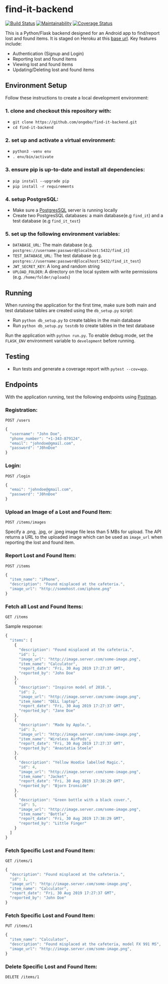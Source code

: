 # find-it-backend
[![Build Status](https://travis-ci.org/ongebo/find-it-backend.svg?branch=master)](https://travis-ci.org/ongebo/find-it-backend)
[![Maintainability](https://api.codeclimate.com/v1/badges/799d0b624fbf6364f8e9/maintainability)](https://codeclimate.com/github/ongebo/find-it-backend/maintainability)
[![Coverage Status](https://coveralls.io/repos/github/ongebo/find-it-backend/badge.svg?branch=master)](https://coveralls.io/github/ongebo/find-it-backend?branch=master)

This is a Python/Flask backend designed for an Android app to find/report lost and found items. It is staged on Heroku at this [base url](https://findit-backend-staging.herokuapp.com). Key features include:
- Authentication (Signup and Login)
- Reporting lost and found items
- Viewing lost and found items
- Updating/Deleting lost and found items

## Environment Setup
Follow these instructions to create a local development environment:
### 1.  clone and checkout this repository with:
- `git clone https://github.com/ongebo/find-it-backend.git`
- `cd find-it-backend`

### 2.  set up and activate a virtual environment:
- `python3 -venv env`
- `. env/bin/activate`

### 3.  ensure pip is up-to-date and install all dependencies:
- `pip install --upgrade pip`
- `pip install -r requirements`

### 4.  setup PostgreSQL:
- Make sure a [PostgresSQL](https://www.postgresql.org/) server is running locally
- Create two PostgresSQL databases: a main database(e.g `find_it`) and a test database (e.g `find_it_test`)

### 5.  set up the following environment variables:
- `DATABASE_URL`: The main database (e.g. `postgres://username:password@localhost:5432/find_it`)
- `TEST_DATABASE_URL`: The test database (e.g. `postgres://username:password@localhost:5432/find_it_test`)
- `JWT_SECRET_KEY`: A long and random string
-  `UPLOAD_FOLDER`: A directory on the local system with write permissions (e.g. `/home/folder/uploads`)

## Running
When running the application for the first time, make sure both main and test database tables are created using the `db_setup.py` script:

- Run `python db_setup.py` to create tables in the main database
- Run `python db_setup.py testdb` to create tables in the test database

Run the application with `python run.py`. To enable debug mode, set the `FLASK_ENV` environment variable to `development` before running.

## Testing
- Run tests and generate a coverage report with `pytest --cov=app`.

## Endpoints
With the application running, test the following endpoints using [Postman](https://www.getpostman.com/).
### Registration:
`POST /users`

```javascript
{
  "username": "John Doe",
  "phone_number": "+1-343-879124",
  "email": "johndoe@gmail.com",
  "password": "J0hnDoe"
}
```

### Login:
`POST /login`

```javascript
{
  "emai": "johndoe@gmail.com",
  "password": "J0hnDoe"
}
```

### Upload an Image of a Lost and Found Item:
`POST /items/images`

Specify a .png, .jpg, or .jpeg image file less than 5 MBs for upload. The API returns a URL to the uploaded image which can be used as `image_url` when reporting the lost and found item.

### Report Lost and Found Item:
`POST /items`

```javascript
{
  "item_name": "iPhone",
  "description": "Found misplaced at the cafeteria.",
  "image_url": "http://somehost.com/iphone.png"
}
```

### Fetch all Lost and Found Items:
`GET /items`

Sample response:
```javascript
{
  "items": [
    {
      "description": "Found misplaced at the cafeteria.",
      "id": 1,
      "image_url": "http://image.server.com/some-image.png",
      "item_name": "Calculator",
      "report_date": "Fri, 30 Aug 2019 17:27:37 GMT",
      "reported_by": "John Doe"
    },
    {
      "description": "Inspiron model of 2018.",
      "id": 2,
      "image_url": "http://image.server.com/some-image.png",
      "item_name": "DELL laptop",
      "report_date": "Fri, 30 Aug 2019 17:27:37 GMT",
      "reported_by": "Jane Doe"
    },
    {
      "description": "Made by Apple.",
      "id": 3,
      "image_url": "http://image.server.com/some-image.png",
      "item_name": "Wireless AirPods",
      "report_date": "Fri, 30 Aug 2019 17:27:37 GMT",
      "reported_by": "Anastatia Steele"
    },
    {
      "description": "Yellow Hoodie labelled Magic.",
      "id": 4,
      "image_url": "http://image.server.com/some-image.png",
      "item_name": "Jacket",
      "report_date": "Fri, 30 Aug 2019 17:38:29 GMT",
      "reported_by": "Bjorn Ironside"
    },
    {
      "description": "Green bottle with a black cover.",
      "id": 5,
      "image_url": "http://image.server.com/some-image.png",
      "item_name": "Bottle",
      "report_date": "Fri, 30 Aug 2019 17:38:29 GMT",
      "reported_by": "Little Finger"
    }
  ]
}
```

### Fetch Specific Lost and Found Item:
`GET /items/1`

```javascript
{
  "description": "Found misplaced at the cafeteria.",
  "id": 1,
  "image_url": "http://image.server.com/some-image.png",
  "item_name": "Calculator",
  "report_date": "Fri, 30 Aug 2019 17:27:37 GMT",
  "reported_by": "John Doe"
}
```

### Fetch Specific Lost and Found Item:
`PUT /items/1`

```javascript
{
  "item_name": "Calculator",
  "description": "Found misplaced at the cafeteria, model FX 991 MS",
  "image_url": "http://image.server.com/some-image.png",
}
```

### Delete Specific Lost and Found Item:
`DELETE /items/1`
